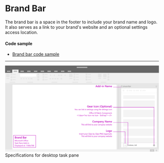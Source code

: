 # Brand Bar

The brand bar is a space in the footer to include your brand name and logo. It also serves as a link to your brand's website and an optional settings access location.

#### Code sample
* [Brand bar code sample](https://github.com/OfficeDev/Office-Add-in-UX-Design-Patterns-Code/tree/master/templates/utility/brand-bar)

***

![Brand Bar - Specifications for desktop task pane](../assets/images/brandBar_taskPaneCallouts.png)
Specifications for desktop task pane 